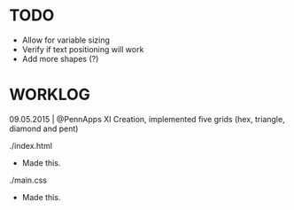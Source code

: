 # TODO

+ Allow for variable sizing
+ Verify if text positioning will work
+ Add more shapes (?)

# WORKLOG

09.05.2015 | @PennApps XI
Creation, implemented five grids (hex, triangle, diamond and pent)

./index.html
+ Made this.

./main.css
+ Made this.
